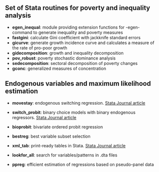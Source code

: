 ## Set of Stata routines for poverty and inequality analysis

- **egen_inequal**: module providing extension functions for -egen- command to generate inequality and poverty measures
- **fastgini**: calculate Gini coefficient with jackknife standard errors
- **gicurve**: generate growth incidence curve and calculates a measure of the rate of pro-poor growth
- **gidecomposition**: growth and inequality decomposition
- **pov_robust**: poverty stochastic dominance analysis
- **sedecomposition**: sectoral decomposition of poverty changes
- **gconc**: generalized measures of concentration

## Endogenous variables and maximum likelihood estimation

- **movestay**:  endogenous switching regression. [Stata Journal article](https://www.stata-journal.com/article.html?article=st0071)
- **switch_probit**: binary choice models with binary endogenous regressors. [Stata Journal article](https://www.stata-journal.com/article.html?article=st0233)
- **bioprobit**: bivariate ordered probit regression

- **bestreg**: best variable subset selection
- **xml_tab**: print-ready tables in Stata. [Stata Journal article](https://www.stata-journal.com/article.html?article=dm0037)
- **lookfor_all**: search for variables/patterns in .dta files


- **ppreg**: efficient estimation of regressions based on pseudo-panel data